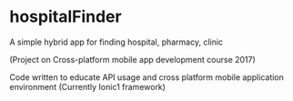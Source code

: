 # hospitalFinder
A simple hybrid app for finding hospital, pharmacy, clinic

(Project on Cross-platform mobile app development course 2017)

Code written to educate API usage and cross platform mobile application environment (Currently Ionic1 framework)
